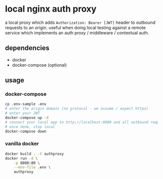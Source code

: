 # local nginx auth proxy

a local proxy which adds `Authorization: Bearer [JWT]` header to outbound requests to an origin. useful when doing local testing against a remote service which implements an auth proxy / middleware / contextual auth.

## dependencies

- docker
- docker-compose (optional)

## usage

### docker-compose

```bash
cp .env-sample .env
# enter the origin domain (no protocol - we assume / expect https)
# enter your JWT
docker-compose up -d
# connect your local app to http://localhost:8080 and all outbound requests will have token added
# once done, stop local
docker-compose down
```
### vanilla docker

```bash
docker build . -t authproxy
docker run -d \
    -p 8080:80 \
    --env-file .env \
    authproxy
```